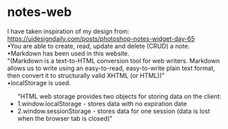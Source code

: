 # notes-web


I have taken inspiration of my design from: https://uidesigndaily.com/posts/photoshop-notes-widget-day-65 <br />
•You are able to create, read, update and delete (CRUD) a note. <br />
•Markdown has been used in this website. <br />
"(Markdown is a text-to-HTML conversion tool for web writers. Markdown allows us to write using an easy-to-read, easy-to-write plain text format, then convert it to structurally valid XHTML (or HTML))" <br />
•localStorage is used.<br />

<ul>
 "HTML web storage provides two objects for storing data on the client:<br />
     <li> 1.window.localStorage - stores data with no expiration date <br /></li>
    <li> 2.window.sessionStorage - stores data for one session (data is lost when the browser tab is closed)" <br /></li>
     </ul>

